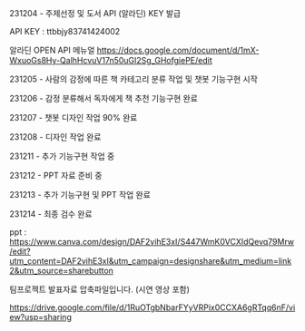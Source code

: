 231204 - 주제선정 및 도서 API (알라딘) KEY 발급

API KEY : ttbbjy83741424002

알라딘 OPEN API 메뉴얼
https://docs.google.com/document/d/1mX-WxuoGs8Hy-QalhHcvuV17n50uGI2Sg_GHofgiePE/edit

231205 - 사람의 감정에 따른 책 카테고리 분류 작업 및 챗봇 기능구현 시작

231206 - 감정 분류해서 독자에게 책 추천 기능구현 완료 

231207 - 챗봇 디자인 작업 90% 완료

231208 - 디자인 작업 완료 

231211 - 추가 기능구현 작업 중

231212 - PPT 자료 준비 중 

231213 - 추가 기능구현 및 PPT 작업 완료 

231214 - 최종 검수 완료

ppt : https://www.canva.com/design/DAF2vihE3xI/S447WmK0VCXIdQevq79Mrw/edit?utm_content=DAF2vihE3xI&utm_campaign=designshare&utm_medium=link2&utm_source=sharebutton

팀프로젝트 발표자료 압축파일입니다. (시연 영상 포함)

https://drive.google.com/file/d/1RuOTgbNbarFYyVRPix0CCXA6gRTqq6nF/view?usp=sharing
